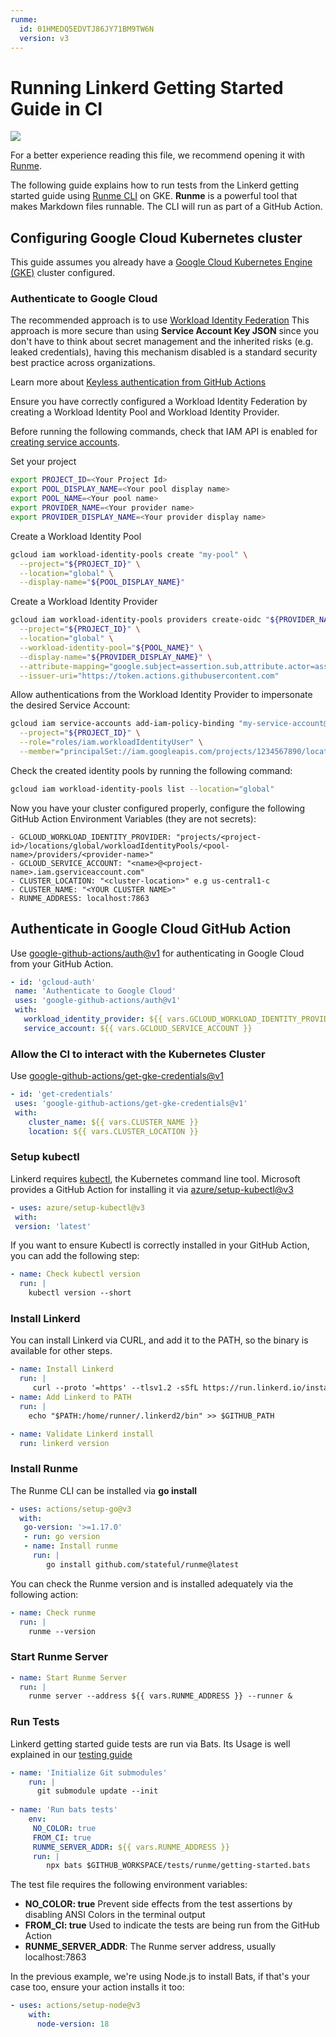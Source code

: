 ```yaml
---
runme:
  id: 01HMEDQ5EDVTJ86JY71BM9TW6N
  version: v3
---
```


# Running Linkerd Getting Started Guide in CI

[![](https://badgen.net/badge/Open%20with/Runme/5B3ADF?icon=https://runme.dev/img/logo.svg)](https://www.runme.dev/api/runme?repository=git%40github.com%3Astateful%2Flinkerd-website.git&fileToOpen=tests/runme/README.md)

For a better experience reading this file, we recommend opening it with [Runme](https://runme.dev/).

The following guide explains how to run tests from the Linkerd getting started guide using [Runme CLI](https://runme.dev/) on GKE.
**Runme** is a powerful tool that makes Markdown files runnable.
The CLI will run as part of a GitHub Action.

## Configuring Google Cloud Kubernetes cluster

This guide assumes you already have a [Google Cloud Kubernetes Engine (GKE)](https://cloud.google.com/kubernetes-engine) cluster configured.

### Authenticate to Google Cloud

The recommended approach is to use [Workload Identity Federation](https://cloud.google.com/iam/docs/workload-identity-federation)
This approach is more secure than using **Service Account Key JSON** since you don't have to think about secret management and the inherited risks (e.g. leaked credentials), having this mechanism disabled is a standard security best practice across organizations.

Learn more about [Keyless authentication from GitHub Actions](https://cloud.google.com/blog/products/identity-security/enabling-keyless-authentication-from-github-actions)

Ensure you have correctly configured a Workload Identity Federation by creating a Workload Identity Pool and Workload Identity Provider.

Before running the following commands, check that IAM API is enabled for [creating service accounts](https://console.cloud.google.com/flows/enableapi?apiid=iam.googleapis.com&redirect=https://console.cloud.google.com).

Set your project

```sh {"id":"01HMEFXZ3GB4QXDQX9B04EVZBY"}
export PROJECT_ID=<Your Project Id>
export POOL_DISPLAY_NAME=<Your pool display name>
export POOL_NAME=<Your pool name>
export PROVIDER_NAME=<Your provider name>
export PROVIDER_DISPLAY_NAME=<Your provider display name>
```

Create a Workload Identity Pool

```sh {"id":"01HMEFXZ3GB4QXDQX9B211B8ZR"}
gcloud iam workload-identity-pools create "my-pool" \
  --project="${PROJECT_ID}" \
  --location="global" \
  --display-name="${POOL_DISPLAY_NAME}"
```

Create a Workload Identity Provider

```sh {"id":"01HMEFXZ3GB4QXDQX9B5R584Y2"}
gcloud iam workload-identity-pools providers create-oidc "${PROVIDER_NAME}" \
  --project="${PROJECT_ID}" \
  --location="global" \
  --workload-identity-pool="${POOL_NAME}" \
  --display-name="${PROVIDER_DISPLAY_NAME}" \
  --attribute-mapping="google.subject=assertion.sub,attribute.actor=assertion.actor,attribute.aud=assertion.aud" \
  --issuer-uri="https://token.actions.githubusercontent.com"
```

Allow authentications from the Workload Identity Provider to impersonate the desired Service Account:

```sh {"id":"01HMEFXZ3GB4QXDQX9B637F9X0"}
gcloud iam service-accounts add-iam-policy-binding "my-service-account@${PROJECT_ID}.iam.gserviceaccount.com" \
  --project="${PROJECT_ID}" \
  --role="roles/iam.workloadIdentityUser" \
  --member="principalSet://iam.googleapis.com/projects/1234567890/locations/global/workloadIdentityPools/my-pool/attribute.repository/my-org/my-repo"
```

Check the created identity pools by running the following command:

```sh {"id":"01HMEFXZ3GB4QXDQX9BA08Q324"}
gcloud iam workload-identity-pools list --location="global"
```

Now you have your cluster configured properly, configure the following GitHub Action Environment Variables (they are not secrets):

```text {"id":"01HMEFXZ3GB4QXDQX9BCRYAGBM","mimeType":"text/plain"}
- GCLOUD_WORKLOAD_IDENTITY_PROVIDER: "projects/<project-id>/locations/global/workloadIdentityPools/<pool-name>/providers/<provider-name>"
- GCLOUD_SERVICE_ACCOUNT: "<name>@<project-name>.iam.gserviceaccount.com"
- CLUSTER_LOCATION: "<cluster-location>" e.g us-central1-c
- CLUSTER_NAME: "<YOUR CLUSTER NAME>"
- RUNME_ADDRESS: localhost:7863
```

## Authenticate in Google Cloud GitHub Action

Use [google-github-actions/auth@v1](https://github.com/google-github-actions/auth) for authenticating in Google Cloud from your GitHub Action.

```yaml {"id":"01HMEFXZ3GB4QXDQX9BDFQDFZ8","mimeType":"text/x-yaml"}
- id: 'gcloud-auth'
 name: 'Authenticate to Google Cloud'
 uses: 'google-github-actions/auth@v1'
 with:
   workload_identity_provider: ${{ vars.GCLOUD_WORKLOAD_IDENTITY_PROVIDER }}
   service_account: ${{ vars.GCLOUD_SERVICE_ACCOUNT }}
```

### Allow the CI to interact with the Kubernetes Cluster

Use [google-github-actions/get-gke-credentials@v1](https://github.com/google-github-actions/get-gke-credentials)

```yaml {"id":"01HMEFXZ3HKTAES5RXW7DA0GFF","mimeType":"text/x-yaml"}
- id: 'get-credentials'
 uses: 'google-github-actions/get-gke-credentials@v1'
 with:
    cluster_name: ${{ vars.CLUSTER_NAME }}
    location: ${{ vars.CLUSTER_LOCATION }}
```

### Setup kubectl

Linkerd requires [kubectl](https://kubernetes.io/docs/tasks/tools/), the Kubernetes command line tool. Microsoft provides a GitHub Action for installing it via [azure/setup-kubectl@v3](https://github.com/Azure/setup-kubectl)

```yaml {"id":"01HMEFXZ3HKTAES5RXWAAS2YT5","mimeType":"text/x-yaml"}
- uses: azure/setup-kubectl@v3
 with:
 version: 'latest'
```

If you want to ensure Kubectl is correctly installed in your GitHub Action, you can add the following step:

```yaml {"id":"01HMEFXZ3HKTAES5RXWB12PQS4","mimeType":"text/x-yaml"}
- name: Check kubectl version
  run: |
    kubectl version --short
```

### Install Linkerd

You can install Linkerd via CURL, and add it to the PATH, so the binary is available for other steps.

```yaml {"id":"01HMEFXZ3HKTAES5RXWBEXGBFJ","mimeType":"text/x-yaml"}
- name: Install Linkerd
  run: |
     curl --proto '=https' --tlsv1.2 -sSfL https://run.linkerd.io/install | sh
- name: Add Linkerd to PATH
  run: |
    echo "$PATH:/home/runner/.linkerd2/bin" >> $GITHUB_PATH

- name: Validate Linkerd install
  run: linkerd version
```

### Install Runme

The Runme CLI can be installed via **go install**

```yaml {"id":"01HMEFXZ3HKTAES5RXWCX8MF7Y","mimeType":"text/x-yaml"}
- uses: actions/setup-go@v3
  with:
   go-version: '>=1.17.0'
   - run: go version          
   - name: Install runme
     run: |
        go install github.com/stateful/runme@latest
```

You can check the Runme version and is installed adequately via the following action:

```yaml {"id":"01HMEFXZ3HKTAES5RXWGQ97NEY","mimeType":"text/x-yaml"}
- name: Check runme
  run: |
    runme --version
```

### Start Runme Server

```yaml {"id":"01HMEFXZ3HKTAES5RXWGW1G2YP","mimeType":"text/x-yaml"}
- name: Start Runme Server
  run: |
    runme server --address ${{ vars.RUNME_ADDRESS }} --runner &
```

### Run Tests

Linkerd getting started guide tests are run via Bats. Its Usage is well explained in our [testing guide](./README.md)

```yaml {"id":"01HMEFXZ3HKTAES5RXWHXFD2G2","mimeType":"text/x-yaml"}
- name: 'Initialize Git submodules'
    run: |
      git submodule update --init
                
- name: 'Run bats tests'
    env:
     NO_COLOR: true
     FROM_CI: true
     RUNME_SERVER_ADDR: ${{ vars.RUNME_ADDRESS }}
     run: |
        npx bats $GITHUB_WORKSPACE/tests/runme/getting-started.bats
```

The test file requires the following environment variables:

- __NO_COLOR: true__ Prevent side effects from the test assertions by disabling ANSI Colors in the terminal output
- __FROM_CI: true__ Used to indicate the tests are being run from the GitHub Action
- __RUNME_SERVER_ADDR__: The Runme server address, usually localhost:7863

In the previous example, we're using Node.js to install Bats, if that's your case too, ensure your action installs it too:

```yaml {"id":"01HMEFXZ3HKTAES5RXWJR1D95P","mimeType":"text/x-yaml"}
- uses: actions/setup-node@v3
    with:
      node-version: 18
```
